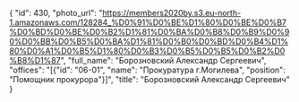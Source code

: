 {
    "id": 430,
    "photo_url": "https://members2020by.s3.eu-north-1.amazonaws.com/128284_%D0%91%D0%BE%D1%80%D0%BE%D0%B7%D0%BD%D0%BE%D0%B2%D1%81%D0%BA%D0%B8%D0%B9%D0%90%D0%BB%D0%B5%D0%BA%D1%81%D0%B0%D0%BD%D0%B4%D1%80%D0%A1%D0%B5%D1%80%D0%B3%D0%B5%D0%B5%D0%B2%D0%B8%D1%87",
    "full_name": "Борозновский Александр Сергеевич",
    "offices": "[{\"id\": \"06-01\", \"name\": \"Прокуратура г.Могилева\", \"position\": \"Помощник прокурора\"}]",
    "title": "Борозновский Александр Сергеевич"
}